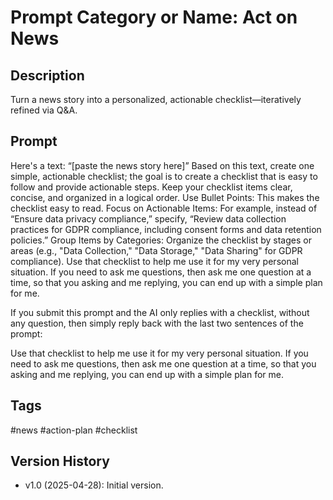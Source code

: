 # Prompt Category or Name: Act on News

## Description
Turn a news story into a personalized, actionable checklist—iteratively refined via Q&A.

## Prompt
Here's a text: “[paste the news story here]” Based on this text, create one simple, actionable checklist; the goal is to create a checklist that is easy to follow and provide actionable steps. Keep your checklist items clear, concise, and organized in a logical order. Use Bullet Points: This makes the checklist easy to read. Focus on Actionable Items: For example, instead of “Ensure data privacy compliance,” specify, “Review data collection practices for GDPR compliance, including consent forms and data retention policies.” Group Items by Categories: Organize the checklist by stages or areas (e.g., "Data Collection," "Data Storage," "Data Sharing" for GDPR compliance). Use that checklist to help me use it for my very personal situation. If you need to ask me questions, then ask me one question at a time, so that you asking and me replying, you can end up with a simple plan for me.

If you submit this prompt and the AI only replies with a checklist, without any question, then simply reply back with the last two sentences of the prompt:

Use that checklist to help me use it for my very personal situation. If you need to ask me questions, then ask me one question at a time, so that you asking and me replying, you can end up with a simple plan for me.

## Tags
#news #action-plan #checklist

## Version History
- v1.0 (2025-04-28): Initial version.
